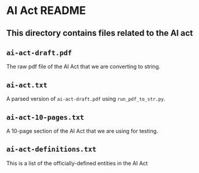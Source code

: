 # AI Act README

## This directory contains files related to the AI act

## `ai-act-draft.pdf`
The raw pdf file of the AI Act that we are converting to string.

## `ai-act.txt`
A parsed version of `ai-act-draft.pdf` using `run_pdf_to_str.py`. 

## `ai-act-10-pages.txt`
A 10-page section of the AI Act that we are using for testing.

## `ai-act-definitions.txt`
This is a list of the officially-defined entities in the AI Act